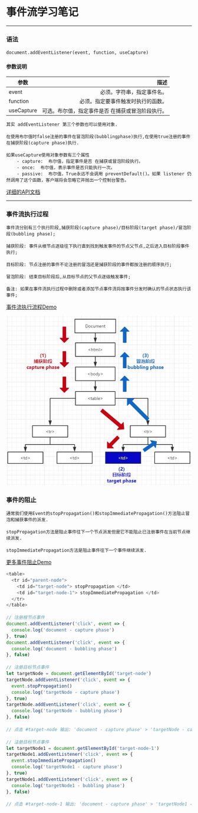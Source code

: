 # 事件流学习笔记
------

### 语法
```
document.addEventListener(event, function, useCapture)
```
#### 参数说明
| 参数        | 描述   |
| --------   | -----:  |
| event     | 必须。字符串，指定事件名。 |
| function  | 必须。指定要事件触发时执行的函数。|
| useCapture | 可选。布尔值，指定事件是否 在捕获或冒泡阶段执行。 |


    其实 addEventListener 第三个参数也可以使用对象.

    在使用布尔值时false注册的事件在冒泡阶段(bubblingphase)执行,在使用true注册的事件在捕获阶段(capture phase)执行.

    如果useCapture使用对象参数有三个属性
        - capture:  布尔值，指定事件是否 在捕获或冒泡阶段执行。
        - once:  布尔值，表示事件是否只能执行一次。
        - passive:  布尔值，True永远不会调用 preventDefault()。如果 listener 仍然调用了这个函数，客户端将会忽略它并抛出一个控制台警告。

[详细的API文档][1]

----------
### 事件流执行过程
    事件流分别有三个执行阶段,捕获阶段(capture phase)/目标阶段(target phase)/冒泡阶段(bubbling phase);
    
    捕获阶段: 事件从根节点逐级往下执行直到找到触发事件的节点父节点,之后进入目标阶段事件执行;
    
    目标阶段: 节点注册的事件不论注册的冒泡还是捕获阶段的事件都按注册的顺序执行;
    
    冒泡阶段: 结束目标阶段后,从目标节点的父节点逐级触发事件;
    
    备注: 如果在事件流执行过程中删除或者添加节点事件流将按事件分发时确认的节点状态执行该事件;

[事件流执行流程Demo][2]

![event phases process](https://raw.githubusercontent.com/undefinedZNN/blog/master/javasrcipt/assets/img/event-phases-process.jpg "事件流执行流程示意")

### 事件的阻止
    通常我们使用Event的stopPropagation()和stopImmediatePropagation()方法阻止冒泡和捕获事件的派发.
    
    stopPropagation方法是阻止事件往下一个节点派发但是它不能阻止已注册事件在当前节点继续派发.
    
    stopImmediatePropagation方法是阻止事件往下一个事件继续派发.
    
[更多事件阻止Demo][3]

```javascript
<table>
  <tr id="parent-node">
    <td id="target-node"> stopPropagation </td>
    <td id="target-node-1"> stopImmediatePropagation </td>
  </tr>
</table>

// 注册根节点事件
document.addEventListener('click', event => {
  console.log('document - capture phase')
}, true)
document.addEventListener('click', event => {
  console.log('document - bubbling phase')
}, false)

// 注册目标节点事件
let targetNode = document.getElementById('target-node')
targetNode.addEventListener('click', event => {
  event.stopPropagation()
  console.log('targetNode - capture phase')
}, true)
targetNode.addEventListener('click', event => {
  console.log('targetNode - bubbling phase')
}, false)

// 点击 #target-node 输出: 'document - capture phase' > 'targetNode - capture phase' > 'targetNode - bubbling phase' 

// 注册目标节点事件
let targetNode1 = document.getElementById('target-node-1')
targetNode1.addEventListener('click', event => {
  event.stopImmediatePropagation()
  console.log('targetNode1 - capture phase')
}, true)
targetNode1.addEventListener('click', event => {
  console.log('targetNode1 - bubbling phase')
}, false)

// 点击 #target-node-1 输出: 'document - capture phase' > 'targetNode1 - capture phase' 
```


  [1]: https://developer.mozilla.org/zh-CN/docs/Web/API/EventTarget/addEventListener
  [2]: https://codepen.io/undefinedznn/pen/NJGxzy "事件流执行流程Demo"
  [3]: https://codepen.io/undefinedznn/pen/ywYJmp "stopPropagation&#40;&#41; 执行Demo"
